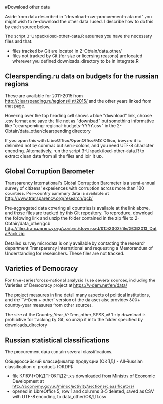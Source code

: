 #Download other data

Aside from data described in "download-raw-procurement-data.md" you might wish to re-download the other data I used. I describe how to do this by each source below.

The script 3-Unpack/load-other-data.R assumes you have the necessary files and that:
- files tracked by Git are located in 2-Obtain/data_other/
- files not tracked by Git (for size or licensing reasons) are located wherever you defined downloads_directory to be in integrate.R


## Clearspending.ru data on budgets for the russian regions
These are available for 2011-2015 from http://clearspending.ru/regions/list/2015/ and the other years linked from that page.

Hovering over the top heading cell shows a blue "download" link, choose .csv format and save the file not as "download" but something informative like "clearspending-regional-budgets-YYYY.csv" in the 2-Obtain/data_other/clearspending directory.

If you open this with LibreOffice/OpenOffice/MS Office, beware it is delimited not by commas but semi-colons, and you need UTF-8 character encoding. Alternatively, run the script 3-Unpack/load-other-data.R to extract clean data from all the files and join it up.

## Global Corruption Barometer
Transparency International's Global Corruption Barometer is a semi-annual survey of citizens' experiences with corruption across more than 100 countries. Per-country summary data is available at http://www.transparency.org/research/gcb/

Pre-aggregated data covering all countries is available at the link above, and those files are tracked by this Git repository. To reproduce, download the following link and unzip the folder contained in the zip file to 2-Obtain/data_other/gcb
http://files.transparency.org/content/download/615/2602/file/GCB2013_DataPack.zip

Detailed survey microdata is only available by contacting the research department Transparency International and requesting a Memorandum of Understanding for researchers. These files are not tracked.

## Varieties of Democracy
For time-series/cross-national analysis I use several sources, including the Varieties of Democracy project at https://v-dem.net/en/data/

The project measures in fine detail many aspects of political institutions, and the "V-Dem + other" version of the dataset also provides 300+ country-year measures from other sources.

The size of the Country_Year_V-Dem_other_SPSS_v6.1.zip download is prohibitive for tracking by Git, so unzip it in to the folder specified by downloads_directory

## Russian statistical classifications
The procurement data contain several classifications.

Общероссийский классификатор продукции (ОКПД) - All-Russian classification of products (OKDP):
- file КЛЮЧ+ОКДП-ОКПД2-.xls downloaded from Ministry of Economic Development at http://economy.gov.ru/minec/activity/sections/classificators/
- opened in LibreOffice 5, row 1 and columns 3-5 deleted, saved as CSV with UTF-8 encoding, to data_other/ОКДП.csv

